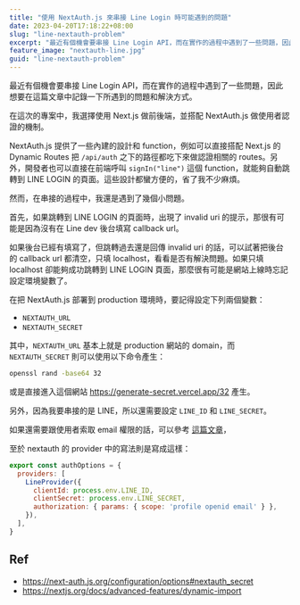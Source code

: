 ```yaml
---
title: "使用 NextAuth.js 來串接 Line Login 時可能遇到的問題"
date: 2023-04-20T17:18:22+08:00
slug: "line-nextauth-problem"
excerpt: "最近有個機會要串接 Line Login API，而在實作的過程中遇到了一些問題，因此想要在這篇文章中記錄一下所遇到的問題和解決方式。"
feature_image: "nextauth-line.jpg"
guid: "line-nextauth-problem"
---
```


最近有個機會要串接 Line Login API，而在實作的過程中遇到了一些問題，因此想要在這篇文章中記錄一下所遇到的問題和解決方式。

在這次的專案中，我選擇使用 Next.js 做前後端，並搭配 NextAuth.js 做使用者認證的機制。

NextAuth.js 提供了一些內建的設計和 function，例如可以直接搭配 Next.js 的 Dynamic Routes 把 `/api/auth` 之下的路徑都吃下來做認證相關的 routes。另外，開發者也可以直接在前端呼叫 `signIn("line")` 這個 function，就能夠自動跳轉到 LINE LOGIN 的頁面。這些設計都蠻方便的，省了我不少麻煩。

然而，在串接的過程中，我還是遇到了幾個小問題。

首先，如果跳轉到 LINE LOGIN 的頁面時，出現了 invalid uri 的提示，那很有可能是因為沒有在 Line dev 後台填寫 callback url。

如果後台已經有填寫了，但跳轉過去還是回傳 invalid uri 的話，可以試著把後台的 callback url 都清空，只填 localhost，看看是否有解決問題。如果只填 localhost 卻能夠成功跳轉到 LINE LOGIN 頁面，那麼很有可能是網站上線時忘記設定環境變數了。

在把 NextAuth.js 部署到 production 環境時，要記得設定下列兩個變數：

* `NEXTAUTH_URL`
* `NEXTAUTH_SECRET`

其中，`NEXTAUTH_URL` 基本上就是 production 網站的 domain，而 `NEXTAUTH_SECRET` 則可以使用以下命令產生：

```bash
openssl rand -base64 32
```

或是直接進入這個網站 <https://generate-secret.vercel.app/32> 產生。

另外，因為我要串接的是 LINE，所以還需要設定 `LINE_ID` 和 `LINE_SECRET`。

如果還需要跟使用者索取 email 權限的話，可以參考 [這篇文章](https://studyhost.blogspot.com/2019/04/clinebot30-line-loginemail.html)，

至於 nextauth 的 provider 中的寫法則是寫成這樣：

```JavaScript
export const authOptions = {
  providers: [
    LineProvider({
      clientId: process.env.LINE_ID,
      clientSecret: process.env.LINE_SECRET,
      authorization: { params: { scope: 'profile openid email' } },
    }),
  ],
}
```

## Ref

- <https://next-auth.js.org/configuration/options#nextauth_secret>
- <https://nextjs.org/docs/advanced-features/dynamic-import>
